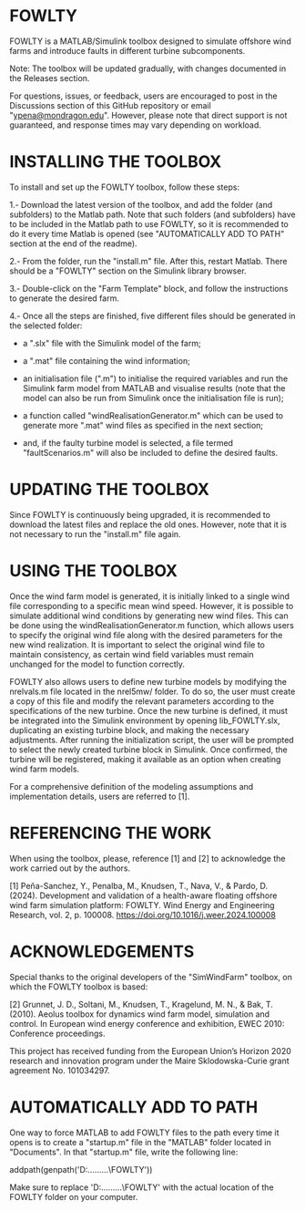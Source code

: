 # FOWLTY
FOWLTY is a MATLAB/Simulink toolbox designed to simulate offshore wind farms and introduce faults in different turbine subcomponents.

Note: The toolbox will be updated gradually, with changes documented in the Releases section.

For questions, issues, or feedback, users are encouraged to post in the Discussions section of this GitHub repository or email "ypena@mondragon.edu". However, please note that direct support is not guaranteed, and response times may vary depending on workload.

# INSTALLING THE TOOLBOX
To install and set up the FOWLTY toolbox, follow these steps:

1.- Download the latest version of the toolbox, and add the folder (and subfolders) to the Matlab path. Note that such folders (and subfolders) have to be included in the Matlab path to use FOWLTY, so it is recommended to do it every time Matlab is opened (see "AUTOMATICALLY ADD TO PATH" section at the end of the readme).

2.- From the folder, run the "install.m" file. After this, restart Matlab. There should be a "FOWLTY" section on the Simulink library browser.

3.- Double-click on the "Farm Template" block, and follow the instructions to generate the desired farm.

4.- Once all the steps are finished, five different files should be generated in the selected folder:
   - a ".slx" file with the Simulink model of the farm;

   - a ".mat" file containing the wind information;
      
   - an initialisation file (".m") to initialise the required variables and run the Simulink farm model from MATLAB and visualise results (note that the model can also be run from Simulink once the initialisation file is run);
      
   - a function called "windRealisationGenerator.m" which can be used to generate more ".mat" wind files as specified in the next section;
      
   - and, if the faulty turbine model is selected, a file termed "faultScenarios.m" will also be included to define the desired faults.

# UPDATING THE TOOLBOX
Since FOWLTY is continuously being upgraded, it is recommended to download the latest files and replace the old ones. However, note that it is not necessary to run the "install.m" file again.

# USING THE TOOLBOX
Once the wind farm model is generated, it is initially linked to a single wind file corresponding to a specific mean wind speed. However, it is possible to simulate additional wind conditions by generating new wind files. This can be done using the windRealisationGenerator.m function, which allows users to specify the original wind file along with the desired parameters for the new wind realization. It is important to select the original wind file to maintain consistency, as certain wind field variables must remain unchanged for the model to function correctly.

FOWLTY also allows users to define new turbine models by modifying the nrelvals.m file located in the nrel5mw/ folder. To do so, the user must create a copy of this file and modify the relevant parameters according to the specifications of the new turbine. Once the new turbine is defined, it must be integrated into the Simulink environment by opening lib_FOWLTY.slx, duplicating an existing turbine block, and making the necessary adjustments. After running the initialization script, the user will be prompted to select the newly created turbine block in Simulink. Once confirmed, the turbine will be registered, making it available as an option when creating wind farm models.

For a comprehensive definition of the modeling assumptions and implementation details, users are referred to [1].

# REFERENCING THE WORK
When using the toolbox, please, reference [1] and [2] to acknowledge the work carried out by the authors.

[1] Peña-Sanchez, Y., Penalba, M., Knudsen, T., Nava, V., & Pardo, D. (2024). Development and validation of a health-aware floating offshore wind farm simulation platform: FOWLTY. Wind Energy and Engineering Research, vol. 2, p. 100008. https://doi.org/10.1016/j.weer.2024.100008

# ACKNOWLEDGEMENTS
Special thanks to the original developers of the "SimWindFarm" toolbox, on which the FOWLTY toolbox is based:

[2] Grunnet, J. D., Soltani, M., Knudsen, T., Kragelund, M. N., & Bak, T. (2010). Aeolus toolbox for dynamics wind farm model, simulation and control. In European wind energy conference and exhibition, EWEC 2010: Conference proceedings.

This project has received funding from the European Union’s Horizon 2020 research and innovation program under the Maire Sklodowska-Curie grant agreement No. 101034297.

# AUTOMATICALLY ADD TO PATH
One way to force MATLAB to add FOWLTY files to the path every time it opens is to create a "startup.m" file in the "MATLAB" folder located in "Documents". In that "startup.m" file, write the following line:

addpath(genpath('D:\.........\FOWLTY'))

Make sure to replace 'D:\.........\FOWLTY' with the actual location of the FOWLTY folder on your computer.
